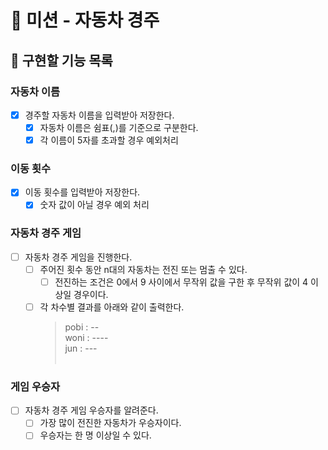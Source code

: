 # 🚗 미션 - 자동차 경주

## 🧭 구현할 기능 목록

### 자동차 이름

- [x] 경주할 자동차 이름을 입력받아 저장한다.
    - [x] 자동차 이름은 쉼표(,)를 기준으로 구분한다.
    - [x] 각 이름이 5자를 초과할 경우 예외처리

### 이동 횟수

- [x] 이동 횟수를 입력받아 저장한다.
    - [x] 숫자 값이 아닐 경우 예외 처리

### 자동차 경주 게임

- [ ] 자동차 경주 게임을 진행한다.
    - [ ] 주어진 횟수 동안 n대의 자동차는 전진 또는 멈출 수 있다.
        - [ ] 전진하는 조건은 0에서 9 사이에서 무작위 값을 구한 후 무작위 값이 4 이상일 경우이다.
    - [ ] 각 차수별 결과를 아래와 같이 출력한다.
      > pobi : -- </br>
      woni : ---- </br>
      jun : --- </br></br>

### 게임 우승자

- [ ] 자동차 경주 게임 우승자를 알려준다.
    - [ ] 가장 많이 전진한 자동차가 우승자이다.
    - [ ] 우승자는 한 명 이상일 수 있다.
